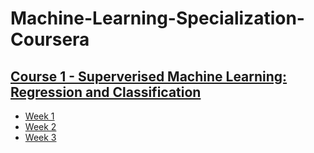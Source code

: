 # Machine-Learning-Specialization-Coursera
## [Course 1 - Superverised Machine Learning: Regression and Classification](Course%1%-%Supervised%Machine%Learning%-%Regression%and%Classification/)
- [Week 1](https://github.com/rvasquez25/Machine-Learning-Specialization-Coursera/tree/ReleaseWeek01/Course%201%20-%20Supervised%20Machine%20Learning%20-%20Regression%20and%20Classification/Week%201)
- [Week 2](https://github.com/rvasquez25/Machine-Learning-Specialization-Coursera/tree/ReleaseWeek01/Course%201%20-%20Supervised%20Machine%20Learning%20-%20Regression%20and%20Classification/Week%202)
- [Week 3](https://github.com/rvasquez25/Machine-Learning-Specialization-Coursera/tree/ReleaseWeek01/Course%201%20-%20Supervised%20Machine%20Learning%20-%20Regression%20and%20Classification/Week%203)